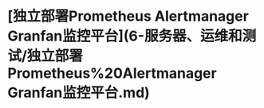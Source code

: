 # \[独立部署Prometheus Alertmanager Granfan监控平台]\(6-服务器、运维和测试/独立部署Prometheus%20Alertmanager Granfan监控平台.md)

